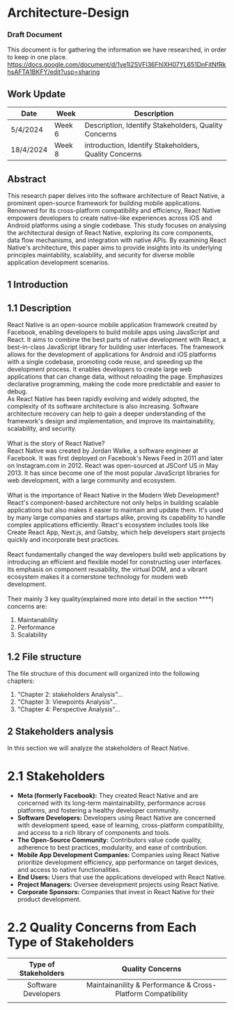 # Architecture-Design
### Draft Document

This document is for gathering the information we have researched, in order to keep in one place. 
https://docs.google.com/document/d/1ye1I2SVFl36FhlXH07YL651DnFitNfRkhsAFTA1BKFY/edit?usp=sharing

## Work Update
| Date | Week | Description |
| ---- | --- | ------------------------------------ |
| 5/4/2024 | Week 6 | Description, Identify Stakeholders, Quality Concerns |
| 18/4/2024 | Week 8 | introduction, Identify Stakeholders, Quality Concerns |


## Abstract
This research paper delves into the software architecture of React Native, a prominent open-source framework for building mobile applications. Renowned for its cross-platform compatibility and efficiency, React Native empowers developers to create native-like experiences across iOS and Android platforms using a single codebase. 
This study focuses on analysing the architectural design of React Native, exploring its core components, data flow mechanisms, and integration with native APIs. By examining React Native's architecture, this paper aims to provide insights into its underlying principles maintability, scalability, and security for diverse mobile application development scenarios.

## 1 Introduction
## 1.1 Description
React Native is an open-source mobile application framework created by Facebook, enabling developers to build mobile apps using JavaScript and React. It aims to combine the best parts of native development with React, a best-in-class JavaScript library for building user interfaces. The framework allows for the development of applications for Android and iOS platforms with a single codebase, promoting code reuse, and speeding up the development process. It enables developers to create large web applications that can change data, without reloading the page. Emphasizes declarative programming, making the code more predictable and easier to debug.
<br>As React Native has been rapidly evolving and widely adopted, the complexity of its software architecture is also increasing. Software architecture recovery can help to gain a deeper understanding of the framework's design and implementation, and improve its maintainability, scalability, and security.
<br>
<br>What is the story of React Native? 
<br>React Native was created by Jordan Walke, a software engineer at Facebook. It was first deployed on Facebook's News Feed in 2011 and later on Instagram.com in 2012.
React was open-sourced at JSConf US in May 2013. It has since become one of the most popular JavaScript libraries for web development, with a large community and ecosystem.
<br>
<br>What is the importance of React Native in the Modern Web Development? 
<br>React's component-based architecture not only helps in building scalable applications but also makes it easier to maintain and update them.
It's used by many large companies and startups alike, proving its capability to handle complex applications efficiently.
React's ecosystem includes tools like Create React App, Next.js, and Gatsby, which help developers start projects quickly and incorporate best practices.
<br>
<br>React fundamentally changed the way developers build web applications by introducing an efficient and flexible model for constructing user interfaces.
Its emphasis on component reusability, the virtual DOM, and a vibrant ecosystem makes it a cornerstone technology for modern web development.
<br>
<br>Their mainly 3 key quality(explained more into detail in the section ****) concerns are:
<br>
1. Maintanability
2. Performance
3. Scalability


## 1.2 File structure
The file structure of this document will organized into the following chapters:
<br>
1. "Chapter 2: stakeholders Analysis"...
2. "Chapter 3: Viewpoints Analysis"...
3. "Chapter 4: Perspective Analysis"...


## 2 Stakeholders analysis
In this section we will analyze the stakeholders of React Native. 

# 2.1 Stakeholders
* **Meta (formerly Facebook):** They created React Native and are concerned with its long-term maintainability, performance across platforms, and fostering a healthy developer community.
* **Software Developers:** Developers using React Native are concerned with development speed, ease of learning, cross-platform compatibility, and access to a rich library of components and tools.
* **The Open-Source Community:** Contributors value code quality, adherence to best practices, modularity, and ease of contribution.
* **Mobile App Development Companies:** Companies using React Native prioritize development efficiency, app performance on target devices, and access to native functionalities.
* **End Users:** Users that use the applications developed with React Native.
* **Project Managers:** Oversee development projects using React Native.
* **Corporate Sponsors:** Companies that invest in React Native for their product development.
  
# 2.2 Quality Concerns from Each Type of Stakeholders
| Type of Stakeholders | Quality Concerns |
| :-------: | :------------------------------------: |
|Software Developers| Maintainanility & Performance & Cross-Platform Compatibility|
|||









